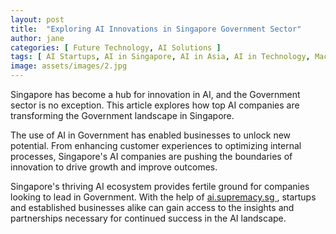 ```yaml
---
layout: post
title:  "Exploring AI Innovations in Singapore Government Sector"
author: jane
categories: [ Future Technology, AI Solutions ]
tags: [ AI Startups, AI in Singapore, AI in Asia, AI in Technology, Machine Learning Innovations ]
image: assets/images/2.jpg
---
```


Singapore has become a hub for innovation in AI, and the Government sector is no exception. This article explores how top AI companies are transforming the Government landscape in Singapore.

The use of AI in Government has enabled businesses to unlock new potential. From enhancing customer experiences to optimizing internal processes, Singapore's AI companies are pushing the boundaries of innovation to drive growth and improve outcomes.

Singapore's thriving AI ecosystem provides fertile ground for companies looking to lead in Government. With the help of <a href="https://ai.supremacy.sg" target="_blank"> ai.supremacy.sg </a>, startups and established businesses alike can gain access to the insights and partnerships necessary for continued success in the AI landscape.
